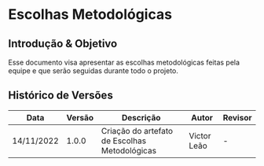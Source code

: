 # Escolhas Metodológicas

## Introdução & Objetivo

Esse documento visa apresentar as escolhas metodológicas feitas pela equipe e que serão seguidas durante todo o projeto.

## Histórico de Versões

|    Data    | Versão |            Descrição           |       Autor     |    Revisor    |
|  --------  |  ----  |            ----------          | --------------- |    -------    |
| 14/11/2022 |  1.0.0 |  Criação do artefato de Escolhas Metodológicas    |   Victor Leão    |       -       |